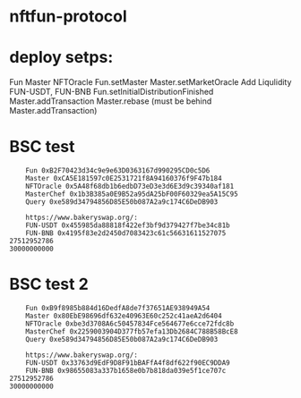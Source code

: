 # nftfun-protocol

# deploy setps:
 Fun
 Master
 NFTOracle
 Fun.setMaster
 Master.setMarketOracle
 Add Liqulidity FUN-USDT, FUN-BNB
 Fun.setInitialDistributionFinished
 Master.addTransaction
 Master.rebase (must be behind Master.addTransaction)


# BSC test
```
    Fun 0xB2F70423d34c9e9e63D0363167d990295CD0c5D6
    Master 0xCA5E181597c0E2531721f8A94160376f9F47b184
    NFTOracle 0x5A48f68db1b6edbD73eD3e3d6E3d9c39340af181
    MasterChef 0x1b3B385a0E9B52a95dA25bF00F60329ea5A15C95
    Query 0xe589d34794856D85E50b087A2a9c174C6DeDB903

    https://www.bakeryswap.org/:
    FUN-USDT 0x455985da88818f422ef3bf9d379427f7be34c81b
    FUN-BNB 0x4195f83e2d2450d7083423c61c56631611527075
27512952786
30000000000
```

# BSC test 2
```
    Fun 0xB9f8985b884d16DedfA8de7f37651AE938949A54
    Master 0x80EbE98696df632e40963E60c252c41aeA2d6404
    NFTOracle 0xbe3d3708A6c50457834Fce564677e6cce72fdc8b
    MasterChef 0x2259003904D377fb57efa13Db2684C788B58BcE8
    Query 0xe589d34794856D85E50b087A2a9c174C6DeDB903

    https://www.bakeryswap.org/:
    FUN-USDT 0x33763d9EdF9D8F91bBAFfA4f8df622f90EC9DDA9
    FUN-BNB 0x98655083a337b1658e0b7b818da039e5f1ce707c
27512952786
30000000000
```